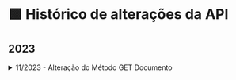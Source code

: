 # 🟩 Histórico de alterações da API

## 2023

<details>

<summary>11/2023 - Alteração do Método GET Documento</summary>

O método **/api/Documento/Get** da API integração, foi alterado para retornar o valor dos campos customizados dos documentos, retirando os espaços no início e no fim de campos cadastrados incorretamente, também serão removidos espaços duplos entre o conteúdo dos campos.

Foi criado o parâmetro **RemoverEspacos** que poderá ter valor **true** ou **false**, não obrigatório. &#x20;

Quando o parâmetro **RemoverEspacos** for enviado como **true**, então a API irá tratar o retorno para:&#x20;

* Retirar todos os espaços no início e no final de cada campo customizado e de lista;&#x20;
* Retirar espaços maiores que duplos entre os conteúdos dos campos customizados e de lista.&#x20;

<img src="../.gitbook/assets/image (19).png" alt="" data-size="original">

Esta alteração foi criada para melhorar a integração com E-Social.

</details>
